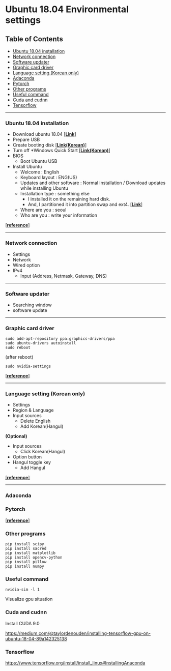 # Ubuntu 18.04 Environmental settings


## Table of Contents
- [Ubuntu 18.04 installation](###Ubuntu-18.04-installation)
- [Network connection](###Network-connection)
- [Software updater](###Software-updater)
- [Graphic card driver](###Graphic-card-driver)
- [Language setting (Korean only)](###Language-setting-(Korean-only))
- [Adaconda](###Adaconda)
- [Pytorch](###Pytorch)
- [Other programs](###Other-programs)
- [Useful command](###Useful-command)
- [Cuda and cudnn](###Cuda-and-cudnn)
- [Tensorflow](###Tensorflow)

---

### Ubuntu 18.04 installation

- Download ubuntu 18.04 [[**Link**]](https://www.ubuntu.com/download/desktop)
- Prepare USB
- Create booting disk [[**Link(Korean)**]](http://crescentupon.tistory.com/383)
- Turn off *Windows Quick Start [[**Link(Korean)**]](https://prolite.tistory.com/1253)
- BIOS
  - Boot Ubuntu USB
- Install Ubuntu
  - Welcome : English
  - Keyboard layout : ENG(US)
  - Updates and other software : Normal installation / Download updates while installing Ubuntu
  - Installation type : something else 
    - I installed it on the remaining hard disk.
    - And, I partitioned it into partition swap and ext4. [[**Link**]](https://askubuntu.com/questions/343268/how-to-use-manual-partitioning-during-installation)
  - Where are you : seoul
  - Who are you : write your information

[[**reference**]](http://vire.tistory.com/25?category=678504)

---

### Network connection

- Settings
- Network
- Wired option
- IPv4
  - Input (Address, Netmask, Gateway, DNS)

---

### Software updater

- Searching window
- software update

---

### Graphic card driver

```
sudo add-apt-repository ppa:graphics-drivers/ppa
sudo ubuntu-drivers autoinstall
sudo reboot
```
(after reboot)
```
sudo nvidia-settings
```
[[**reference**]](http://optic.tistory.com/119)

---

### Language setting (Korean only)

- Settings
- Region & Language
- Input sources
  - Delete English
  - Add Korean(Hangul)
  
**(Optional)**
- Input sources
  - Click Korean(Hangul)
- Option button
- Hangul toggle key
  - Add Hangul

[[**reference**]](http://snowdeer.github.io/linux/2018/07/11/ubuntu-18p04-install-korean-keyboard/)

---

### Adaconda




### Pytorch

[[**reference**]](https://pytorch.org/)

### Other programs

```
pip install scipy
pip install sacred
pip install matplotlib
pip install opencv-python
pip install pillow
pip install numpy
```

### Useful command


```
nvidia-sim -l 1
```
Visualize gpu situation



### Cuda and cudnn

Install CUDA 9.0

https://medium.com/@taylordenouden/installing-tensorflow-gpu-on-ubuntu-18-04-89a142325138

### Tensorflow

https://www.tensorflow.org/install/install_linux#InstallingAnaconda



